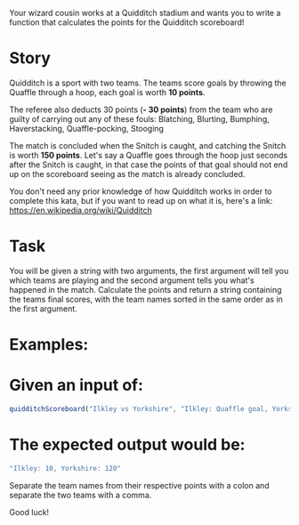 Your wizard cousin works at a Quidditch stadium and wants you to write a function that calculates the points for the Quidditch scoreboard! 

# Story

Quidditch is a sport with two teams. The teams score goals by throwing the Quaffle through a hoop, each goal is worth **10 points**.

The referee also deducts 30 points (**- 30 points**) from the team who are guilty of carrying out any of these fouls: Blatching, Blurting, Bumphing, Haverstacking, Quaffle-pocking, Stooging 

The match is concluded when the Snitch is caught, and catching the Snitch is worth **150 points**. Let's say a Quaffle goes through the hoop just seconds after the Snitch is caught, in that case the points of that goal should not end up on the scoreboard seeing as the match is already concluded. 

You don't need any prior knowledge of how Quidditch works in order to complete this kata, but if you want to read up on what it is, here's a link: https://en.wikipedia.org/wiki/Quidditch

# Task

You will be given a string with two arguments, the first argument will tell you which teams are playing and the second argument tells you what's happened in the match. Calculate the points and return a string containing the teams final scores, with the team names sorted in the same order as in the first argument. 

# Examples:


# Given an input of:
```javascript
quidditchScoreboard("Ilkley vs Yorkshire", "Ilkley: Quaffle goal, Yorkshire: Haverstacking foul, Yorkshire: Caught Snitch")
```

# The expected output would be:
```javascript
"Ilkley: 10, Yorkshire: 120"
```

Separate the team names from their respective points with a colon and separate the two teams with a comma. 

Good luck! 
